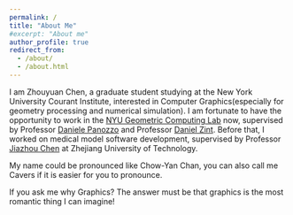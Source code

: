 ```yaml
---
permalink: /
title: "About Me"
#excerpt: "About me"
author_profile: true
redirect_from: 
  - /about/
  - /about.html
---
```


I am Zhouyuan Chen, a graduate student studying at the New York University Courant Institute, interested in Computer Graphics(especially for geometry processing and numerical simulation). I am fortunate to have the opportunity to work in the [NYU Geometric Computing Lab](https://cims.nyu.edu/gcl/people.html) now, supervised by Professor [Daniele Panozzo](https://cims.nyu.edu/gcl/daniele.html) and Professor [Daniel Zint](https://daniel-zint.github.io/). Before that, I worked on medical model software development, supervised by Professor [Jiazhou Chen](https://californiachen.github.io/) at Zhejiang University of Technology.

My name could be pronounced like Chow-Yan Chan, you can also call me Cavers if it is easier for you to pronounce.

If you ask me why Graphics? The answer must be that graphics is the most romantic thing I can imagine!
